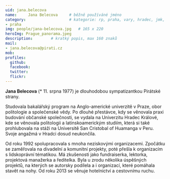 ```yaml
---
uid: jana.belecova
name:     Jana Belecova  	# běžně používáné jméno
category:                 	# kategorie: rp, praha, vary, hradec, jmk, senat
- praha
img: people/jana-belecova.jpg   # 165 x 220
heroImg: Prague_panorama.jpeg
description:      	# kratký popis, max 160 znaků
mail:
- jana.belecova@pirati.cz
mob:
profiles:
  github:       
  facebook:    
  twitter: 		  
  flickr:		  
---
```


**Jana Belecova** (* 11. srpna 1977) je dlouhodobou sympatizantkou Pirátské strany. 

Studovala bakalářský program na Anglo-americké univerzitě v Praze, obor politologie a společenské vědy. Po dlouhé přestávce, kdy se věnovala praxi budování občanské společnosti, se vydala na Univerzitu Hradec Králové, kde se věnovala politologii a latinskoamerickým studiím, která si také prohlubovala na stáži na Universitě San Cristobal of Huamanga v Peru. Svoje angažmá v Hradci dosud neukončila.

Od roku 1992 spolupracovala s mnoha neziskovými organizacemi. Zpočátku se zaměřovala na divadelní a komunitní projekty, poté přešla k organizacím s lidskoprávní tématikou. Má zkušenosti jako fundraiserka, lektorka, projektová manažerka a ředitelka. Byla u zrodu několika úspěšných projektů, na kterých se autorsky podílela a i organizací, které pomáhala stavět na nohy. Od roku 2013 se věnuje hotelnictví a cestovnímu ruchu.
